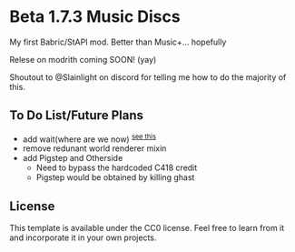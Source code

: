 # Beta 1.7.3 Music Discs
My first Babric/StAPI mod. Better than Music+... hopefully

Relese on modrith coming SOON! (yay)

Shoutout to @Slainlight on discord for telling me how to do the majority of this.

## To Do List/Future Plans
- add wait(where are we now) <sup>[see this](https://github.com/Jadestrouble/b1.7.3-MusicDiscs/commit/8e757e03752eb20cd921c3fec220c802da563037)
- remove redunant world renderer mixin
- add Pigstep and Otherside
  - Need to bypass the hardcoded C418 credit
  - Pigstep would be obtained by killing ghast 
## License

This template is available under the CC0 license. Feel free to learn from it and incorporate it in your own projects.
